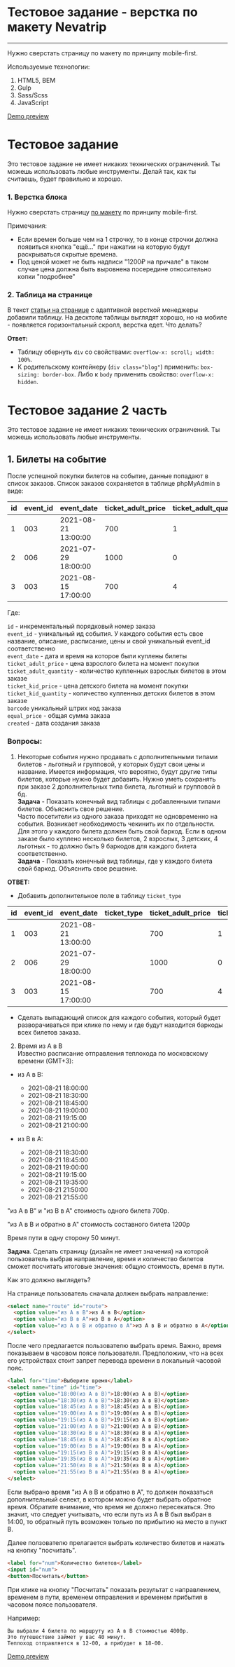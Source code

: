 # Тестовое задание - верстка по макету Nevatrip

---

Нужно сверстать страницу по макету по принципу mobile-first.

Используемые технологии:  

1. HTML5, BEM
2. Gulp
3. Sass/Scss
4. JavaScript


[Demo preview](https://nanammii.github.io/nevatrip-test/)

# Тестовое задание #

Это тестовое задание не имеет никаких технических ограничений.
Ты можешь использовать любые инструменты.
Делай так, как ты считаешь, будет правильно и хорошо.

### 1. Верстка блока ###

Нужно сверстать страницу [по макету](https://www.figma.com/file/JyFQcxiynMH1i5ViWz4qi0/Layout-test-task) по принципу mobile-first.

Примечания:
- Если времен больше чем на 1 строчку,
  то в конце строчки должна появиться кнопка "ещё..."
  при нажатии на которую будут раскрываться скрытые времена.
- Под ценой может не быть надписи "1200₽ на причале"
  в таком случае цена должна быть выровнена посередине
  относительно копки "подробнее"


### 2. Таблица на странице ###

В текст [статьи на странице](https://codepen.io/kizoso/pen/VwpeeRY)
с адаптивной версткой менеджеры добавили таблицу.
На десктопе таблицы выглядят хорошо,
но на мобиле - появляется горизонтальный скролл, верстка едет. Что делать?

**Ответ:** 
- Таблицу обернуть `div` со свойствами: ```overflow-x: scroll; width: 100%```.
- К родительскому контейнеру (`div class="blog"`) применить: `box-sizing: border-box`. Либо к `body` применить свойство: `overflow-x: hidden`.


# Тестовое задание 2 часть #
Это тестовое задание не имеет никаких технических ограничений. Ты можешь использовать любые инструменты.

## 1. Билеты на событие ##
   После успешной покупки билетов на событие, данные попадают в список заказов. Список заказов сохраняется в таблице phpMyAdmin в виде:

| id	| event_id |	event_date          |	ticket_adult_price |	ticket_adult_quantity |	ticket_kid_price |	ticket_kid_quantity | 	barcode  | 	user_id |	equal_price	| created             |
|-----|----------|----------------------|--------------------|------------------------|------------------|----------------------|-----------|----------|-------------|---------------------|
| 1   | 003      |	2021-08-21 13:00:00 |	700                |	1                     |	450              | 0                    | 	11111111 |	00451   |	700         |	2021-01-11 13:22:09 |
| 2	  | 006      |	2021-07-29 18:00:00 |	1000               |	0                     | 800              | 2                    | 	22222222 |	00364   |	1600        |	2021-01-12 16:62:08 |
| 3   | 003	     | 2021-08-15 17:00:00  |	700                |	4                     |	450              | 3                    | 	33333333 |	00015   |	4150        |	2021-01-13 10:08:45 |  

Где:

`id` - инкрементальный порядковый номер заказа  
`event_id` - уникальный ид события. У каждого события есть свое название, описание, расписание, цены и свой уникальный event_id соответственно  
`event_date` - дата и время на которое были куплены билеты  
`ticket_adult_price` - цена взрослого билета на момент покупки  
`ticket_adult_quantity` - количество купленных взрослых билетов в этом заказе  
`ticket_kid_price` - цена детского билета на момент покупки  
`ticket_kid_quantity` - количество купленных детских билетов в этом заказе  
`barcode` уникальный штрих код заказа  
`equal_price` - общая сумма заказа  
`created` - дата создания заказа  

### Вопросы: ###

1. Некоторые события нужно продавать с дополнительными типами билетов - льготный и групповой, у которых будут свои цены и название. Имеется информация, что вероятно, будут другие типы билетов, которые нужно будет добавить. Нужно уметь сохранять при заказе 2 дополнительных типа билета, льготный и групповой в бд.  
**Задача** - Показать конечный вид таблицы с добавленными типами билетов. Объяснить свое решение.  
Часто посетители из одного заказа приходят не одновременно на события. Возникает необходимость чекинить их по отдельности. Для этого у каждого билета должен быть свой баркод. Если в одном заказе было куплено несколько билетов, 2 взрослых, 3 детских, 4 льготных - то должно быть 9 баркодов для каждого билета соответственно.  
**Задача** - Показать конечный вид таблицы, где у каждого билета свой баркод. Объяснить свое решение.  

**ОТВЕТ:**
* Добавить дополнительное поле в таблицу `ticket_type`

| id	| event_id |	event_date          | ticket_type | 	ticket_adult_price |	ticket_adult_quantity |	ticket_kid_price |	ticket_kid_quantity | 	barcode  | 	user_id |	equal_price	| created             |
|-----|----------|----------------------|-------------|---------------------|------------------------|------------------|----------------------|-----------|----------|-------------|---------------------|
| 1   | 003      |	2021-08-21 13:00:00 | 	| 700                 | 	1                  |	450              | 0                    | 	11111111 |	00451   |	700         |	2021-01-11 13:22:09 |
| 2	  | 006      |	2021-07-29 18:00:00 | 	| 1000                | 	0                  | 800              | 2                    | 	22222222 |	00364   |	1600        |	2021-01-12 16:62:08 |
| 3   | 003	     | 2021-08-15 17:00:00  | 	| 700                 | 	4                  |	450              | 3                    | 	33333333 |	00015   |	4150        |	2021-01-13 10:08:45 |  

* Сделать выпадающий список для каждого события, который будет разворачиваться при клике по нему и где будут находится баркоды всех билетов заказа.


2. Время из A в B  
   Известно расписание отправления теплохода по московскому времени (GMT+3):

* из A в B:

  * 2021-08-21 18:00:00
  * 2021-08-21 18:30:00
  * 2021-08-21 18:45:00
  * 2021-08-21 19:00:00
  * 2021-08-21 19:15:00
  * 2021-08-21 21:00:00  
* из B в A:

  * 2021-08-21 18:30:00
  * 2021-08-21 18:45:00
  * 2021-08-21 19:00:00
  * 2021-08-21 19:15:00
  * 2021-08-21 19:35:00
  * 2021-08-21 21:50:00
  * 2021-08-21 21:55:00  

"из A в B" и "из B в A" стоимость одного билета 700р.

"из A в B и обратно в А" стоимость составного билета 1200р

Время пути в одну сторону 50 минут.

**Задача**. Сделать страницу (дизайн не имеет значения) на которой пользователь выбрав направление, время и количество билетов сможет посчитать итоговые значения: общую стоимость, время в пути.

Как это должно выглядеть?

На странице пользователь сначала должен выбрать направление:

```HTML
<select name="route" id="route">
  <option value="из A в B">из A в B</option>
  <option value="из B в A">из B в A</option>
  <option value="из A в B и обратно в А">из A в B и обратно в А</option>
</select>  
```

После чего предлагается пользователю выбрать время. Важно, время показываем в часовом поясе пользователя. Предположим, что на всех его устройствах стоит запрет перевода времени в локальный часовой пояс.  


```HTML
<label for="time">Выберите время</label>
<select name="time" id="time">
  <option value="18:00(из A в B)">18:00(из A в B)</option>
  <option value="18:30(из A в B)">18:30(из A в B)</option>
  <option value="18:45(из A в B)">18:45(из A в B)</option>
  <option value="19:00(из A в B)">19:00(из A в B)</option>
  <option value="19:15(из A в B)">19:15(из A в B)</option>
  <option value="21:00(из A в B)">21:00(из A в B)</option>
  <option value="18:30(из B в A)">18:30(из B в A)</option>
  <option value="18:45(из B в A)">18:45(из B в A)</option>
  <option value="19:00(из B в A)">19:00(из B в A)</option>
  <option value="19:15(из B в A)">19:15(из B в A)</option>
  <option value="19:35(из B в A)">19:35(из B в A)</option>
  <option value="21:50(из B в A)">21:50(из B в A)</option>
  <option value="21:55(из B в A)">21:55(из B в A)</option>
</select>  
```

Если выбрано время "из A в B и обратно в А", то должен показаться дополнительный селект, в котором можно будет выбрать обратное время. Обратите внимание, что время не должно пересекаться. Это значит, что следует учитывать, что если путь из А в В был выбран в 14:00, то обратный путь возможен только по прибытию на место в пункт В.  

Далее ползователю прелагается выбрать количество билетов и нажать на кнопку "посчитать".  

```HTML
<label for="num">Количество билетов</label>
<input id="num">
<button>Посчитать</button> 
``` 

При клике на кнопку "Посчитать" показать результат с направлением, временем в пути, временем отправления и временем прибытия в часовом поясе пользователя.

Например:

```
Вы выбрали 4 билета по маршруту из A в B стоимостью 4000р.
Это путешествие займет у вас 40 минут.
Теплоход отправляется в 12-00, а прибудет в 18-00.
```
[Demo preview](https://nanammii.github.io/nevatrip-test/test)
